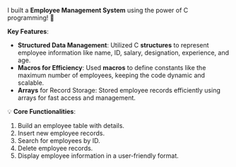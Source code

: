  I built a **Employee Management System** using the power of C programming! 🎉
 
 **Key Features**:
- **Structured Data Management**: Utilized C **structures** to represent employee information like name, ID, salary, designation, experience, and age.
- **Macros for Efficiency**: Used **macros** to define constants like the maximum number of employees, keeping the code dynamic and scalable.
- **Arrays** for Record Storage: Stored employee records efficiently using arrays for fast access and management.

💡 **Core Functionalities**:
1. Build an employee table with details.
2. Insert new employee records.
3. Search for employees by ID.
4. Delete employee records.
5. Display employee information in a user-friendly format.
